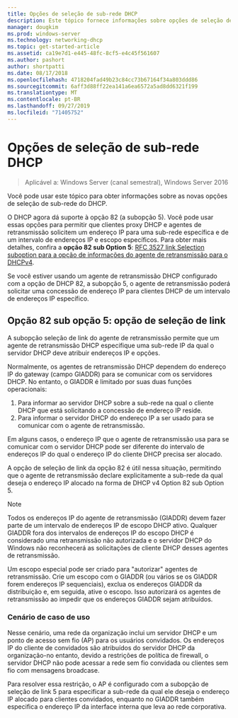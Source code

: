 ```yaml
---
title: Opções de seleção de sub-rede DHCP
description: Este tópico fornece informações sobre opções de seleção de sub-rede DHCP para o protocolo DHCP no Windows Server 2016.
manager: dougkim
ms.prod: windows-server
ms.technology: networking-dhcp
ms.topic: get-started-article
ms.assetid: ca19e7d1-e445-48fc-8cf5-e4c45f561607
ms.author: pashort
author: shortpatti
ms.date: 08/17/2018
ms.openlocfilehash: 4718204fad49b23c84cc73b67164f34a803ddd86
ms.sourcegitcommit: 6aff3d88ff22ea141a6ea6572a5ad8dd6321f199
ms.translationtype: MT
ms.contentlocale: pt-BR
ms.lasthandoff: 09/27/2019
ms.locfileid: "71405752"
---
```

# <a name="dhcp-subnet-selection-options"></a>Opções de seleção de sub-rede DHCP

>Aplicável a: Windows Server (canal semestral), Windows Server 2016

Você pode usar este tópico para obter informações sobre as novas opções de seleção de sub-rede do DHCP.

O DHCP agora dá suporte à opção 82 \(a subopção 5\). Você pode usar essas opções para permitir que clientes proxy DHCP e agentes de retransmissão solicitem um endereço IP para uma sub-rede específica e de um intervalo de endereços IP e escopo específicos.  Para obter mais detalhes, confira a **opção 82 sub Option 5**: [RFC 3527 link Selection suboption para a opção de informações do agente de retransmissão para o DHCPv4](https://tools.ietf.org/html/rfc3527).

Se você estiver usando um agente de retransmissão DHCP configurado com a opção de DHCP 82, a subopção 5, o agente de retransmissão poderá solicitar uma concessão de endereço IP para clientes DHCP de um intervalo de endereços IP específico.


## <a name="option-82-sub-option-5-link-selection-sub-option"></a>Opção 82 sub opção 5: opção de seleção de link

A subopção seleção de link do agente de retransmissão permite que um agente de retransmissão DHCP especifique uma sub-rede IP da qual o servidor DHCP deve atribuir endereços IP e opções.

Normalmente, os agentes de retransmissão DHCP dependem do endereço IP do gateway \(campo GIADDR\) para se comunicar com os servidores DHCP. No entanto, o GIADDR é limitado por suas duas funções operacionais:

1. Para informar ao servidor DHCP sobre a sub-rede na qual o cliente DHCP que está solicitando a concessão de endereço IP reside.
2. Para informar o servidor DHCP do endereço IP a ser usado para se comunicar com o agente de retransmissão.

Em alguns casos, o endereço IP que o agente de retransmissão usa para se comunicar com o servidor DHCP pode ser diferente do intervalo de endereços IP do qual o endereço IP do cliente DHCP precisa ser alocado. 

A opção de seleção de link da opção 82 é útil nessa situação, permitindo que o agente de retransmissão declare explicitamente a sub-rede da qual deseja o endereço IP alocado na forma de DHCP v4 Option 82 sub Option 5.

> [!NOTE]
>
> Todos os endereços IP do agente de retransmissão (GIADDR) devem fazer parte de um intervalo de endereços IP de escopo DHCP ativo. Qualquer GIADDR fora dos intervalos de endereços IP do escopo DHCP é considerado uma retransmissão não autorizada e o servidor DHCP do Windows não reconhecerá as solicitações de cliente DHCP desses agentes de retransmissão.
>
> Um escopo especial pode ser criado para "autorizar" agentes de retransmissão. Crie um escopo com o GIADDR (ou vários se os GIADDR forem endereços IP sequenciais), exclua os endereços GIADDR da distribuição e, em seguida, ative o escopo. Isso autorizará os agentes de retransmissão ao impedir que os endereços GIADDR sejam atribuídos.


### <a name="use-case-scenario"></a>Cenário de caso de uso

Nesse cenário, uma rede da organização inclui um servidor DHCP e um ponto de acesso sem fio \(AP\) para os usuários convidados. Os endereços IP do cliente de convidados são atribuídos do servidor DHCP da organização-no entanto, devido a restrições de política de firewall, o servidor DHCP não pode acessar a rede sem fio convidada ou clientes sem fio com mensagens broadcase.

Para resolver essa restrição, o AP é configurado com a subopção de seleção de link 5 para especificar a sub-rede da qual ele deseja o endereço IP alocado para clientes convidados, enquanto no GIADDR também especifica o endereço IP da interface interna que leva ao rede corporativa.
